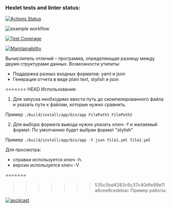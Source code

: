 ### Hexlet tests and linter status:
[![Actions Status](https://github.com/Phosphorusss/java-project-71/actions/workflows/hexlet-check.yml/badge.svg)](https://github.com/Phosphorusss/java-project-71/actions)

![example workflow](https://github.com/Phosphorusss/java-project-71/actions/workflows/main.yml/badge.svg)

[![Test Coverage](https://api.codeclimate.com/v1/badges/961d4d077091c71d8da4/test_coverage)](https://codeclimate.com/github/Phosphorusss/java-project-71/test_coverage)

[![Maintainability](https://api.codeclimate.com/v1/badges/961d4d077091c71d8da4/maintainability)](https://codeclimate.com/github/Phosphorusss/java-project-71/maintainability)

Вычислитель отличий – программа, определяющая разницу между двумя структурами данных.
Возможности утилиты:
- Поддержка разных входных форматов: yaml и json
- Генерация отчета в виде plain text, stylish и json

<<<<<<< HEAD
Использование:

1. Для запуска необходимо ввести путь до скомпилированного файла и указать пути к файлам, которые нужно сравнить.

Пример 
`./build/install/app/bin/app FilePath1 FilePath2`

2. Для выбора формата вывода нужно указать ключ -f и желаемый формат. По умолчанию будет выбран формат "stylish"

Пример
`./build/install/app/bin/app -f json file1.yml file2.yml`

Для просмотра:
- справки используется ключ -h.
- версии используется ключ -V

=======
>>>>>>> 535c5bd4283c6c37c40dfe99e11a6cee8cedebac
Пример работы:

[![asciicast](https://asciinema.org/a/6T5eB7FB2zuGHqGBN4ue6pAlq.svg)](https://asciinema.org/a/6T5eB7FB2zuGHqGBN4ue6pAlq)

